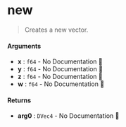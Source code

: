 # new

>  Creates a new vector.

#### Arguments

- **x** : `f64` \- No Documentation 🚧
- **y** : `f64` \- No Documentation 🚧
- **z** : `f64` \- No Documentation 🚧
- **w** : `f64` \- No Documentation 🚧

#### Returns

- **arg0** : `DVec4` \- No Documentation 🚧